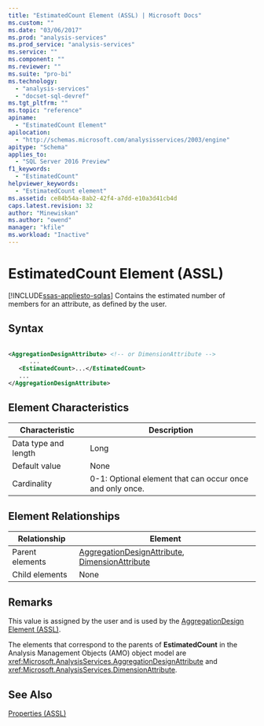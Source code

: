 ```yaml
---
title: "EstimatedCount Element (ASSL) | Microsoft Docs"
ms.custom: ""
ms.date: "03/06/2017"
ms.prod: "analysis-services"
ms.prod_service: "analysis-services"
ms.service: ""
ms.component: ""
ms.reviewer: ""
ms.suite: "pro-bi"
ms.technology: 
  - "analysis-services"
  - "docset-sql-devref"
ms.tgt_pltfrm: ""
ms.topic: "reference"
apiname: 
  - "EstimatedCount Element"
apilocation: 
  - "http://schemas.microsoft.com/analysisservices/2003/engine"
apitype: "Schema"
applies_to: 
  - "SQL Server 2016 Preview"
f1_keywords: 
  - "EstimatedCount"
helpviewer_keywords: 
  - "EstimatedCount element"
ms.assetid: ce84b54a-8ab2-42f4-a7dd-e10a3d41cb4d
caps.latest.revision: 32
author: "Minewiskan"
ms.author: "owend"
manager: "kfile"
ms.workload: "Inactive"
---
```

# EstimatedCount Element (ASSL)
[!INCLUDE[ssas-appliesto-sqlas](../../../includes/ssas-appliesto-sqlas.md)]
  Contains the estimated number of members for an attribute, as defined by the user.  
  
## Syntax  
  
```xml  
  
<AggregationDesignAttribute> <!-- or DimensionAttribute -->  
      ...  
   <EstimatedCount>...</EstimatedCount>  
   ...  
</AggregationDesignAttribute>  
```  
  
## Element Characteristics  
  
|Characteristic|Description|  
|--------------------|-----------------|  
|Data type and length|Long|  
|Default value|None|  
|Cardinality|0-1: Optional element that can occur once and only once.|  
  
## Element Relationships  
  
|Relationship|Element|  
|------------------|-------------|  
|Parent elements|[AggregationDesignAttribute](../../../analysis-services/scripting/data-type/aggregationdesignattribute-data-type-assl.md), [DimensionAttribute](../../../analysis-services/scripting/data-type/dimensionattribute-data-type-assl.md)|  
|Child elements|None|  
  
## Remarks  
 This value is assigned by the user and is used by the [AggregationDesign Element &#40;ASSL&#41;](../../../analysis-services/scripting/objects/aggregationdesign-element-assl.md).  
  
 The elements that correspond to the parents of **EstimatedCount** in the Analysis Management Objects (AMO) object model are <xref:Microsoft.AnalysisServices.AggregationDesignAttribute> and <xref:Microsoft.AnalysisServices.DimensionAttribute>.  
  
## See Also  
 [Properties &#40;ASSL&#41;](../../../analysis-services/scripting/properties/properties-assl.md)  
  
  
